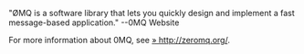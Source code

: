 "ØMQ is a software library that lets you quickly design and implement a
fast message-based application." --0MQ Website

For more information about 0MQ, see
<a href="http://zeromq.org/" class="link external">» http://zeromq.org/</a>.

